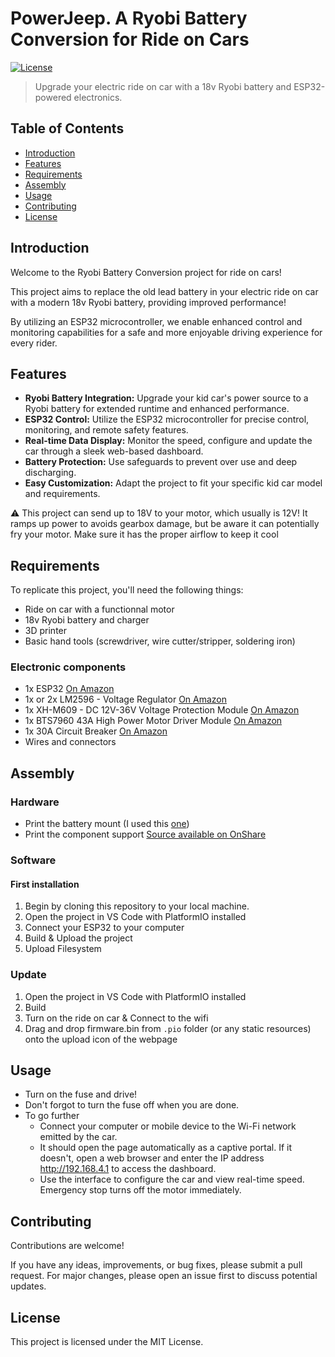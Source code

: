 # PowerJeep. A Ryobi Battery Conversion for Ride on Cars

[![License](https://img.shields.io/badge/License-MIT-blue.svg)](LICENSE)

> Upgrade your electric ride on car with a 18v Ryobi battery and ESP32-powered electronics.

## Table of Contents

- [Introduction](#introduction)
- [Features](#features)
- [Requirements](#requirements)
- [Assembly](#assembly)
- [Usage](#usage)
- [Contributing](#contributing)
- [License](#license)

## Introduction

Welcome to the Ryobi Battery Conversion project for ride on cars!

This project aims to replace the old lead battery in your electric ride on car with a modern 18v Ryobi battery, providing improved performance!

By utilizing an ESP32 microcontroller, we enable enhanced control and monitoring capabilities for a safe and more enjoyable driving experience for every rider.

## Features

- **Ryobi Battery Integration:** Upgrade your kid car's power source to a Ryobi battery for extended runtime and enhanced performance.
- **ESP32 Control:** Utilize the ESP32 microcontroller for precise control, monitoring, and remote safety features.
- **Real-time Data Display:** Monitor the speed, configure and update the car through a sleek web-based dashboard.
- **Battery Protection:** Use safeguards to prevent over use and deep discharging.
- **Easy Customization:** Adapt the project to fit your specific kid car model and requirements.


⚠️ This project can send up to 18V to your motor, which usually is 12V! It ramps up power to avoids gearbox damage, but be aware it can potentially fry your motor. Make sure it has the proper airflow to keep it cool

## Requirements

To replicate this project, you'll need the following things:

- Ride on car with a functionnal motor
- 18v Ryobi battery and charger
- 3D printer
- Basic hand tools (screwdriver, wire cutter/stripper, soldering iron)

### Electronic components

- 1x ESP32 [On Amazon](https://www.amazon.com/ESP-WROOM-32-Development-Microcontroller-Integrated-Compatible/dp/B08D5ZD528/ref=sr_1_4?keywords=esp32&qid=1686115575&sr=8-4)
- 1x or 2x LM2596 - Voltage Regulator [On Amazon](https://www.amazon.com/gp/product/B08BLBYWN1/ref=ppx_yo_dt_b_search_asin_title?ie=UTF8&psc=1)
- 1x XH-M609 - DC 12V-36V Voltage Protection Module [On Amazon](https://www.amazon.com/gp/product/B08X3HZ69D/ref=ppx_yo_dt_b_search_asin_title?ie=UTF8&psc=1)
- 1x BTS7960 43A High Power Motor Driver Module [On Amazon](https://www.amazon.com/gp/product/B07TFB22H5/ref=ppx_yo_dt_b_asin_title_o09_s00?ie=UTF8&psc=1)
- 1x 30A Circuit Breaker [On Amazon](https://www.amazon.com/gp/product/B096ZTV3CR/ref=ppx_yo_dt_b_asin_title_o09_s00?ie=UTF8&psc=1)
- Wires and connectors

## Assembly

### Hardware

- Print the battery mount (I used this [one](https://www.thingiverse.com/thing:4587319))
- Print the component support [Source available on OnShare](https://cad.onshape.com/documents/73e5cd159b60a9bf46e87dae/w/8d4b4ae9f68daee1281f112d/e/6d32cd17a65725a466bf965e?renderMode=0&uiState=64801221829a90766f018f83)

### Software

#### First installation

1. Begin by cloning this repository to your local machine.
2. Open the project in VS Code with PlatformIO installed
3. Connect your ESP32 to your computer
4. Build & Upload the project
5. Upload Filesystem

### Update

1. Open the project in VS Code with PlatformIO installed
2. Build
3. Turn on the ride on car & Connect to the wifi
4. Drag and drop firmware.bin from `.pio` folder (or any static resources) onto the upload icon of the webpage

## Usage
- Turn on the fuse and drive!
- Don't forgot to turn the fuse off when you are done.
- To go further
  - Connect your computer or mobile device to the Wi-Fi network emitted by the car.
  - It should open the page automatically as a captive portal. If it doesn't, open a web browser and enter the IP address http://192.168.4.1 to access the dashboard.
  - Use the interface to configure the car and view real-time speed. Emergency stop turns off the motor immediately.

## Contributing
Contributions are welcome! 

If you have any ideas, improvements, or bug fixes, please submit a pull request. For major changes, please open an issue first to discuss potential updates.

## License
This project is licensed under the MIT License.
